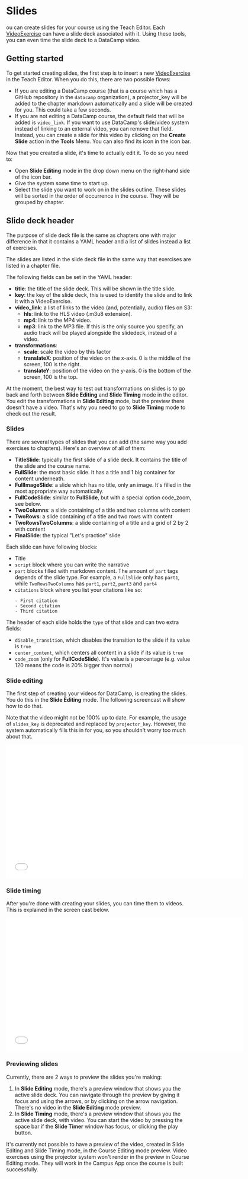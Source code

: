 # Slides

ou can create slides for your course using the Teach Editor. Each [VideoExercise](exercises/video-exercise.md) can have a slide deck associated with it. Using these tools, you can even time the slide deck to a DataCamp video.

## Getting started

To get started creating slides, the first step is to insert a new [VideoExercise](exercises/video-exercise.md) in the Teach Editor. When you do this, there are two possible flows:

- If you are editing a DataCamp course (that is a course which has a GitHub repository in the `datacamp` organization), a projector_key will be added to the chapter markdown automatically and a slide will be created for you. This could take a few seconds.
- If you are not editing a DataCamp course, the default field that will be added is `video_link`. If you want to use DataCamp's slide/video system instead of linking to an external video, you can remove that field. Instead, you can create a slide for this video by clicking on the **Create Slide** action in the **Tools** Menu. You can also find its icon in the icon bar.

Now that you created a slide, it's time to actually edit it. To do so you need to:
- Open **Slide Editing** mode in the drop down menu on the right-hand side of the icon bar.
- Give the system some time to start up.
- Select the slide you want to work on in the slides outline. These slides will be sorted in the order of occurrence in the course. They will be grouped by chapter.

## Slide deck header

The purpose of slide deck file is the same as chapters one with major difference in that it contains a YAML header and a list of slides instead a list of exercises.

The slides are listed in the slide deck file in the same way that exercises are listed in a chapter file.

The following fields can be set in the YAML header:

- **title**: the title of the slide deck. This will be shown in the title slide.
- **key**: the key of the slide deck, this is used to identify the slide and to link it with a VideoExercise.
- **video_link**: a list of links to the video (and, potentially, audio) files on S3:
  - **hls**: link to the HLS video (.m3u8 extension).
  - **mp4**: link to the MP4 video.
  - **mp3**: link to the MP3 file. If this is the only source you specify, an audio track will be played alongside the slidedeck, instead of a video.
- **transformations**:
  - **scale**: scale the video by this factor
  - **translateX**: position of the video on the x-axis. 0 is the middle of the screen, 100 is the right.
  - **translateY**: position of the video on the y-axis. 0 is the bottom of the screen, 100 is the top.


At the moment, the best way to test out transformations on slides is to go back and forth between **Slide Editing** and **Slide Timing** mode in the editor. You edit the transformations in **Slide Editing** mode, but the preview there doesn't have a video. That's why you need to go to **Slide Timing** mode to check out the result.

### Slides

There are several types of slides that you can add (the same way you add exercises to chapters). Here's an overview of all of them:

- **TitleSlide**: typically the first slide of a slide deck. It contains the title of the slide and the course name.
- **FullSlide**: the most basic slide. It has a title and 1 big container for content underneath.
- **FullImageSlide**: a slide which has no title, only an image. It's filled in the most appropriate way automatically.
- **FullCodeSlide**: similar to **FullSlide**, but with a special option code_zoom, see below.
- **TwoColumns**: a slide containing of a title and two columns with content
- **TwoRows**: a slide containing of a title and two rows with content
- **TwoRowsTwoColumns**: a slide containing of a title and a grid of 2 by 2 with content
- **FinalSlide**: the typical "Let's practice" slide

Each slide can have following blocks:

- Title
- `script` block where you can write the narrative
- `part` blocks filled with markdown content. The amount of `part` tags depends of the slide type. For example, a `FullSlide` only has `part1`, while `TwoRowsTwoColumns` has `part1`, `part2`, `part3` and `part4`
- `citations` block where you list your citations like so:
    ```
    - First citation
    - Second citation
    - Third citation
    ```

The header of each slide holds the `type` of that slide and can two extra fields:

- `disable_transition`, which disables the transition to the slide if its value is `true`
- `center_content`, which centers all content in a slide if its value is `true`
- `code_zoom` (only for **FullCodeSlide**). It's value is a percentage (e.g. value 120 means the code is 20% bigger than normal)

### Slide editing

The first step of creating your videos for DataCamp, is creating the slides. You do this in the **Slide Editing** mode. The following screencast will show how to do that.

Note that the video might not be 100% up to date. For example, the usage of `slides_key` is deprecated and replaced by `projector_key`. However, the system automatically fills this in for you, so you shouldn't worry too much about that.

<iframe frameBorder="0" allowfullscreen width="640" height="360" src="//projector-prod.herokuapp.com/?auto_play=false&amp;video_hls=//videos.datacamp.com/transcoded/000_non-course_videos/screencasts/hls-slide_editing.master.m3u8"></iframe>

### Slide timing

After you're done with creating your slides, you can time them to videos. This is explained in the screen cast below.

<iframe frameBorder="0" allowfullscreen width="640" height="360" src="//projector-prod.herokuapp.com/?auto_play=false&amp;video_hls=//videos.datacamp.com/transcoded/000_non-course_videos/screencasts/hls-slide_timing.master.m3u8"></iframe>

### Previewing slides

Currently, there are 2 ways to preview the slides you're making:

1. In **Slide Editing** mode, there's a preview window that shows you the active slide deck. You can navigate through the preview by giving it focus and using the arrows, or by clicking on the arrow navigation. There's no video in the **Slide Editing** mode preview.
2. In **Slide Timing** mode, there's a preview window that shows you the active slide deck, with video. You can start the video by pressing the space bar if the **Slide Timer** window has focus, or clicking the play button.

It's currently not possible to have a preview of the video, created in Slide Editing and Slide Timing mode, in the Course Editing mode preview. Video exercises using the projector system won't render in the preview in Course Editing mode. They will work in the Campus App once the course is built successfully.